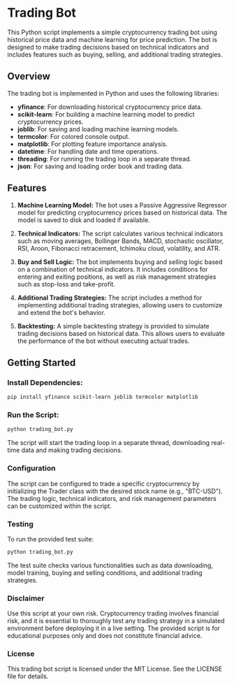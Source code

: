 # Trading Bot

This Python script implements a simple cryptocurrency trading bot using historical price data and machine learning for price prediction. The bot is designed to make trading decisions based on technical indicators and includes features such as buying, selling, and additional trading strategies.

## Overview

The trading bot is implemented in Python and uses the following libraries:

- **yfinance**: For downloading historical cryptocurrency price data.
- **scikit-learn**: For building a machine learning model to predict cryptocurrency prices.
- **joblib**: For saving and loading machine learning models.
- **termcolor**: For colored console output.
- **matplotlib**: For plotting feature importance analysis.
- **datetime**: For handling date and time operations.
- **threading**: For running the trading loop in a separate thread.
- **json**: For saving and loading order book and trading data.

## Features

1. **Machine Learning Model:** The bot uses a Passive Aggressive Regressor model for predicting cryptocurrency prices based on historical data. The model is saved to disk and loaded if available.

2. **Technical Indicators:** The script calculates various technical indicators such as moving averages, Bollinger Bands, MACD, stochastic oscillator, RSI, Aroon, Fibonacci retracement, Ichimoku cloud, volatility, and ATR.

3. **Buy and Sell Logic:** The bot implements buying and selling logic based on a combination of technical indicators. It includes conditions for entering and exiting positions, as well as risk management strategies such as stop-loss and take-profit.

4. **Additional Trading Strategies:** The script includes a method for implementing additional trading strategies, allowing users to customize and extend the bot's behavior.

5. **Backtesting:** A simple backtesting strategy is provided to simulate trading decisions based on historical data. This allows users to evaluate the performance of the bot without executing actual trades.

## Getting Started

### Install Dependencies:

```bash
pip install yfinance scikit-learn joblib termcolor matplotlib
```
### Run the Script:
```bash
python trading_bot.py
```
The script will start the trading loop in a separate thread, downloading real-time data and making trading decisions.

### Configuration
The script can be configured to trade a specific cryptocurrency by initializing the Trader class with the desired stock name (e.g., "BTC-USD"). The trading logic, technical indicators, and risk management parameters can be customized within the script.

### Testing
To run the provided test suite:
```bash
python trading_bot.py
```
The test suite checks various functionalities such as data downloading, model training, buying and selling conditions, and additional trading strategies.

### Disclaimer
Use this script at your own risk. Cryptocurrency trading involves financial risk, and it is essential to thoroughly test any trading strategy in a simulated environment before deploying it in a live setting. The provided script is for educational purposes only and does not constitute financial advice.

### License
This trading bot script is licensed under the MIT License. See the LICENSE file for details.
